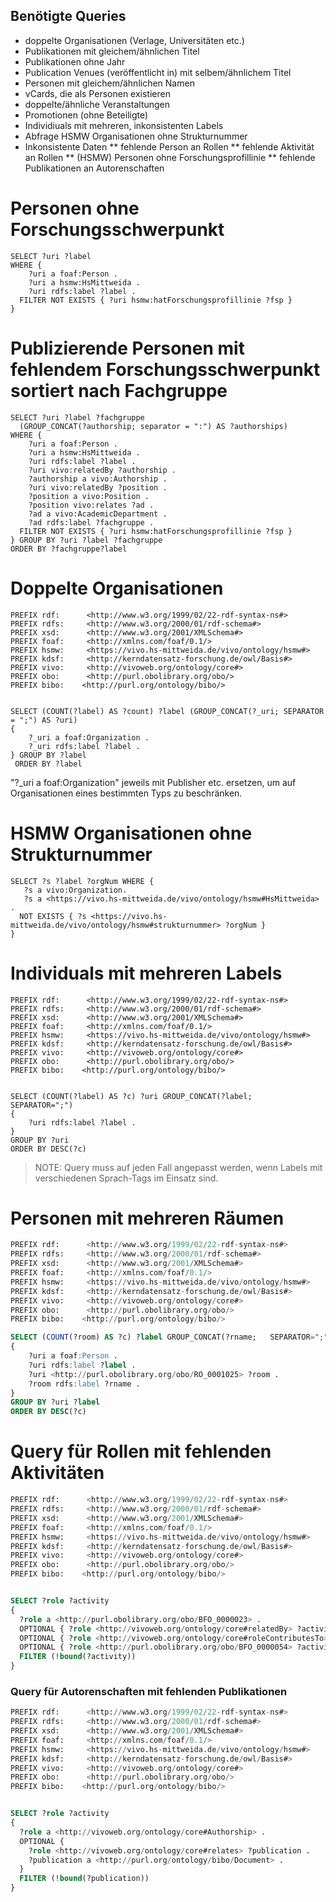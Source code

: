 ## Benötigte Queries

* doppelte Organisationen (Verlage, Universitäten etc.)
* Publikationen mit gleichem/ähnlichen Titel
* Publikationen ohne Jahr
* Publication Venues (veröffentlicht in) mit selbem/ähnlichem Titel
* Personen mit gleichem/ähnlichen Namen
* vCards, die als Personen existieren
* doppelte/ähnliche Veranstaltungen
* Promotionen (ohne Beteiligte)
* Individiuals mit mehreren, inkonsistenten Labels
* Abfrage HSMW Organisationen ohne Strukturnummer
* Inkonsistente Daten
** fehlende Person an Rollen
** fehlende Aktivität an Rollen
** (HSMW) Personen ohne Forschungsprofillinie
** fehlende Publikationen an Autorenschaften

# Personen ohne Forschungsschwerpunkt

```
SELECT ?uri ?label
WHERE {
 	?uri a foaf:Person .
    ?uri a hsmw:HsMittweida .
    ?uri rdfs:label ?label .
  FILTER NOT EXISTS { ?uri hsmw:hatForschungsprofillinie ?fsp }
}
```

# Publizierende Personen mit fehlendem Forschungsschwerpunkt sortiert nach Fachgruppe

```
SELECT ?uri ?label ?fachgruppe
  (GROUP_CONCAT(?authorship; separator = ":") AS ?authorships)
WHERE {
 	?uri a foaf:Person .
    ?uri a hsmw:HsMittweida .
    ?uri rdfs:label ?label .
    ?uri vivo:relatedBy ?authorship .
    ?authorship a vivo:Authorship .
    ?uri vivo:relatedBy ?position .
    ?position a vivo:Position .
    ?position vivo:relates ?ad .
    ?ad a vivo:AcademicDepartment .
    ?ad rdfs:label ?fachgruppe .
  FILTER NOT EXISTS { ?uri hsmw:hatForschungsprofillinie ?fsp }
} GROUP BY ?uri ?label ?fachgruppe
ORDER BY ?fachgruppe?label
```

# Doppelte Organisationen

```
PREFIX rdf:      <http://www.w3.org/1999/02/22-rdf-syntax-ns#>
PREFIX rdfs:     <http://www.w3.org/2000/01/rdf-schema#>
PREFIX xsd:      <http://www.w3.org/2001/XMLSchema#>
PREFIX foaf:     <http://xmlns.com/foaf/0.1/>
PREFIX hsmw:     <https://vivo.hs-mittweida.de/vivo/ontology/hsmw#>
PREFIX kdsf:     <http://kerndatensatz-forschung.de/owl/Basis#>
PREFIX vivo:     <http://vivoweb.org/ontology/core#>
PREFIX obo:      <http://purl.obolibrary.org/obo/>
PREFIX bibo:    <http://purl.org/ontology/bibo/>


SELECT (COUNT(?label) AS ?count) ?label (GROUP_CONCAT(?_uri; SEPARATOR = ";") AS ?uri)
{
    ?_uri a foaf:Organization .
    ?_uri rdfs:label ?label .
} GROUP BY ?label
 ORDER BY ?label
```
"?_uri a foaf:Organization" jeweils mit Publisher etc. ersetzen, um auf Organisationen eines bestimmten Typs zu beschränken.

# HSMW Organisationen ohne Strukturnummer

```
SELECT ?s ?label ?orgNum WHERE {
   ?s a vivo:Organization.
   ?s a <https://vivo.hs-mittweida.de/vivo/ontology/hsmw#HsMittweida> . 
  NOT EXISTS { ?s <https://vivo.hs-mittweida.de/vivo/ontology/hsmw#strukturnummer> ?orgNum }
}
```

# Individuals mit mehreren Labels

```
PREFIX rdf:      <http://www.w3.org/1999/02/22-rdf-syntax-ns#>
PREFIX rdfs:     <http://www.w3.org/2000/01/rdf-schema#>
PREFIX xsd:      <http://www.w3.org/2001/XMLSchema#>
PREFIX foaf:     <http://xmlns.com/foaf/0.1/>
PREFIX hsmw:     <https://vivo.hs-mittweida.de/vivo/ontology/hsmw#>
PREFIX kdsf:     <http://kerndatensatz-forschung.de/owl/Basis#>
PREFIX vivo:     <http://vivoweb.org/ontology/core#>
PREFIX obo:      <http://purl.obolibrary.org/obo/>
PREFIX bibo:    <http://purl.org/ontology/bibo/>


SELECT (COUNT(?label) AS ?c) ?uri GROUP_CONCAT(?label;   SEPARATOR=";")
{
    ?uri rdfs:label ?label .
} 
GROUP BY ?uri
ORDER BY DESC(?c)
```

> NOTE: Query muss auf jeden Fall angepasst werden, wenn Labels mit verschiedenen Sprach-Tags im Einsatz sind.

# Personen mit mehreren Räumen

```sql
PREFIX rdf:      <http://www.w3.org/1999/02/22-rdf-syntax-ns#>
PREFIX rdfs:     <http://www.w3.org/2000/01/rdf-schema#>
PREFIX xsd:      <http://www.w3.org/2001/XMLSchema#>
PREFIX foaf:     <http://xmlns.com/foaf/0.1/>
PREFIX hsmw:     <https://vivo.hs-mittweida.de/vivo/ontology/hsmw#>
PREFIX kdsf:     <http://kerndatensatz-forschung.de/owl/Basis#>
PREFIX vivo:     <http://vivoweb.org/ontology/core#>
PREFIX obo:      <http://purl.obolibrary.org/obo/>
PREFIX bibo:    <http://purl.org/ontology/bibo/>

SELECT (COUNT(?room) AS ?c) ?label GROUP_CONCAT(?rname;   SEPARATOR=";")
{
    ?uri a foaf:Person .
    ?uri rdfs:label ?label .
    ?uri <http://purl.obolibrary.org/obo/RO_0001025> ?room .
    ?room rdfs:label ?rname .
} 
GROUP BY ?uri ?label
ORDER BY DESC(?c)
```

# Query für Rollen mit fehlenden Aktivitäten

```sql
PREFIX rdf:      <http://www.w3.org/1999/02/22-rdf-syntax-ns#>
PREFIX rdfs:     <http://www.w3.org/2000/01/rdf-schema#>
PREFIX xsd:      <http://www.w3.org/2001/XMLSchema#>
PREFIX foaf:     <http://xmlns.com/foaf/0.1/>
PREFIX hsmw:     <https://vivo.hs-mittweida.de/vivo/ontology/hsmw#>
PREFIX kdsf:     <http://kerndatensatz-forschung.de/owl/Basis#>
PREFIX vivo:     <http://vivoweb.org/ontology/core#>
PREFIX obo:      <http://purl.obolibrary.org/obo/>
PREFIX bibo:    <http://purl.org/ontology/bibo/>


SELECT ?role ?activity
{
  ?role a <http://purl.obolibrary.org/obo/BFO_0000023> .
  OPTIONAL { ?role <http://vivoweb.org/ontology/core#relatedBy> ?activity . }
  OPTIONAL { ?role <http://vivoweb.org/ontology/core#roleContributesTo> ?activity .}
  OPTIONAL { ?role <http://purl.obolibrary.org/obo/BFO_0000054> ?activity .}
  FILTER (!bound(?activity))
} 
```

### Query für Autorenschaften mit fehlenden Publikationen

```sql
PREFIX rdf:      <http://www.w3.org/1999/02/22-rdf-syntax-ns#>
PREFIX rdfs:     <http://www.w3.org/2000/01/rdf-schema#>
PREFIX xsd:      <http://www.w3.org/2001/XMLSchema#>
PREFIX foaf:     <http://xmlns.com/foaf/0.1/>
PREFIX hsmw:     <https://vivo.hs-mittweida.de/vivo/ontology/hsmw#>
PREFIX kdsf:     <http://kerndatensatz-forschung.de/owl/Basis#>
PREFIX vivo:     <http://vivoweb.org/ontology/core#>
PREFIX obo:      <http://purl.obolibrary.org/obo/>
PREFIX bibo:    <http://purl.org/ontology/bibo/>


SELECT ?role ?activity
{
  ?role a <http://vivoweb.org/ontology/core#Authorship> .
  OPTIONAL { 
    ?role <http://vivoweb.org/ontology/core#relates> ?publication .
  	?publication a <http://purl.org/ontology/bibo/Document> .
  }
  FILTER (!bound(?publication))
} 
```

